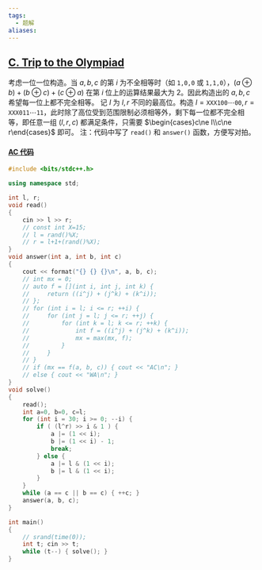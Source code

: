 ```yaml
---
tags:
  - 题解
aliases:
---
```

## [C. Trip to the Olympiad](https://codeforces.com/contest/2057/problem/C)

考虑一位一位构造。当 $a,b,c$ 的第 $i$ 为不全相等时（如 $\texttt{1,0,0}$ 或 $\texttt{1,1,0}$），$(a\oplus b)+(b\oplus c)+(c\oplus a)$ 在第 $i$ 位上的运算结果最大为 $2$。因此构造出的 $a,b,c$ 希望每一位上都不完全相等。
记 $I$ 为 $l,r$ 不同的最高位。构造 $l=\texttt{XXX100}\cdots\texttt{00},r=\texttt{XXX011}\cdots\texttt{11}$，此时除了高位受到范围限制必须相等外，剩下每一位都不完全相等，即任意一组 $(l,r,c)$ 都满足条件，只需要 $\begin{cases}c\ne l\\c\ne r\end{cases}$ 即可。
注：代码中写了 `read()` 和 `answer()` 函数，方便写对拍。

#### [AC 代码]()

```cpp
#include <bits/stdc++.h>

using namespace std;

int l, r;
void read()
{
    cin >> l >> r;
    // const int X=15;
    // l = rand()%X;
    // r = l+1+(rand()%X);
}
void answer(int a, int b, int c)
{
    cout << format("{} {} {}\n", a, b, c);
    // int mx = 0;
    // auto f = [](int i, int j, int k) {
    //     return ((i^j) + (j^k) + (k^i));
    // };
    // for (int i = l; i <= r; ++i) {
    //     for (int j = l; j <= r; ++j) {
    //         for (int k = l; k <= r; ++k) {
    //             int f = ((i^j) + (j^k) + (k^i));
    //             mx = max(mx, f);
    //         }
    //     }
    // }
    // if (mx == f(a, b, c)) { cout << "AC\n"; }
    // else { cout << "WA\n"; }
}
void solve()
{
    read();
    int a=0, b=0, c=l;
    for (int i = 30; i >= 0; --i) {
        if ( (l^r) >> i & 1 ) {
            a |= (1 << i);
            b |= (1 << i) - 1;
            break;
        } else {
            a |= l & (1 << i);
            b |= l & (1 << i);
        }
    }
    while (a == c || b == c) { ++c; }
    answer(a, b, c);
}

int main()
{
    // srand(time(0));
    int t; cin >> t;
    while (t--) { solve(); }
}
```
